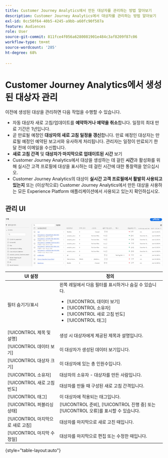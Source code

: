 ```yaml
---
title: Customer Journey Analytics에서 만든 대상자를 관리하는 방법 알아보기
description: Customer Journey Analytics에서 대상자를 관리하는 방법 알아보기
exl-id: 0cc50f64-40b5-4245-a9bb-a60fc90f507a
feature: Audiences
role: User
source-git-commit: 811fce4f056a6280081901e484c3af8209f87c06
workflow-type: tm+mt
source-wordcount: '285'
ht-degree: 68%

---
```


# Customer Journey Analytics에서 생성된 대상자 관리

이전에 생성된 대상을 관리하면 다음 작업을 수행할 수 있습니다.

* 자동 대상자 새로 고침/업데이트를 **예약하거나 예약을 취소**&#x200B;합니다. 일정의 최대 만료 기간은 1년입니다.
* 곧 만료될 예정인 **대상자의 새로 고침 일정을 갱신**&#x200B;합니다. 만료 예정인 대상자는 만료될 예정인 예약된 보고서와 유사하게 처리됩니다. 관리자는 일정이 만료되기 한 달 전에 이메일을 수신합니다.
* **새로 고침 간격** 및 **대상자가 마지막으로 업데이트된 시간** 보기
* Customer Journey Analytics에서 대상을 생성하는 데 걸린 **시간**&#x200B;과 활성화를 위해 실시간 고객 프로필에 대상을 표시하는 데 걸린 시간에 대한 통찰력을 얻으십시오.
* Customer Journey Analytics의 대상이 **실시간 고객 프로필에서 활발히 사용되고 있는지** 또는 (이상적으로) Customer Journey Analytics에서 만든 대상을 사용하는 모든 Experience Platform 애플리케이션에서 사용되고 있는지 확인하십시오.

## 관리 UI

![여러 필터를 표시하는 대상 창](assets/manage.png)

| UI 설정 | 정의 |
| --- | --- |
| 필터 숨기기/표시 | 왼쪽 레일에서 다음 필터를 표시하거나 숨길 수 있습니다. <ul><li>[!UICONTROL 데이터 보기]</li><li>[!UICONTROL 소유자]</li><li>[!UICONTROL 새로 고침 빈도]</li><li>[!UICONTROL 태그]</li></ul> |
| [!UICONTROL 제목 및 설명] | 생성 시 대상자에게 제공된 제목과 설명입니다. |
| [!UICONTROL 데이터 보기] | 이 대상자가 생성된 데이터 보기입니다. |
| [!UICONTROL 대상자 크기] | 이 대상자에 있는 총 인원수입니다. |
| [!UICONTROL 소유자] | 대상자의 소유자 - 대상자를 만든 사람입니다. |
| [!UICONTROL 새로 고침 빈도] | 대상자를 만들 때 구성된 새로 고침 간격입니다. |
| [!UICONTROL 태그] | 이 대상자에 적용되는 태그입니다. |
| [!UICONTROL 퍼블리싱 상태] | [!UICONTROL 준비], [!UICONTROL 진행 중] 또는 [!UICONTROL 오류]를 표시할 수 있습니다. |
| [!UICONTROL  마지막으로 새로 고침] | 대상자를 마지막으로 새로 고친 때입니다. |
| [!UICONTROL 마지막 수정일] | 대상자를 마지막으로 편집 또는 수정한 때입니다. |

{style="table-layout:auto"}
